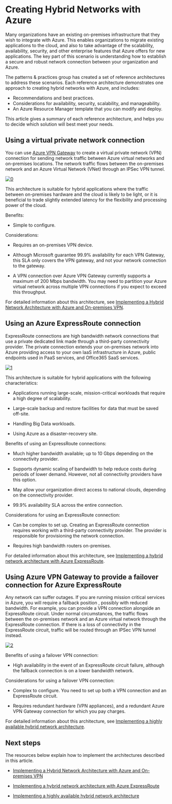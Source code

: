 <properties
   pageTitle="Creating hybrid networks with Azure | Microsoft Azure"
   description="Explains and compares the different methods available for establishing secure, robust network connections between the on-premises infrastructure and Azure.."
   services=""
   documentationCenter="na"
   authors="telmosampaio"
   manager="christb"
   editor=""
   tags=""/>
<tags
   ms.service="guidance"
   ms.devlang="na"
   ms.topic="article"
   ms.tgt_pltfrm="na"
   ms.workload="na"
   ms.date="10/28/2016"
   ms.author="telmosampaio"/>
   
# Creating Hybrid Networks with Azure

Many organizations have an existing on-premises infrastructure that they wish to integrate with Azure. This enables organizations to migrate existing applications to the cloud, and also to take advantage of the scalability, availability, security, and other enterprise features that Azure offers for new applications. The key part of this scenario is understanding how to establish a secure and robust network connection between your organization and Azure.

The patterns & practices group has created a set of reference architectures to address these scenarios. Each reference architecture demonstrates one approach to creating hybrid networks with Azure, and includes:

- Recommendations and best practices.
- Considerations for availability, security, scalability, and manageability.
- An Azure Resource Manager template that you can modify and deploy.

This article gives a summary of each reference architecture, and helps you to decide which solution will best meet your needs.

## Using a virtual private network connection

You can use [Azure VPN Gateway][azure-vpn-gateway] to create a virtual private network (VPN) connection for sending network traffic between Azure virtual networks and on-premises locations. The network traffic flows between the on-premises network and an Azure Virtual Network (VNet) through an IPSec VPN tunnel.

[![0]][0]

This architecture is suitable for hybrid applications where the traffic between on-premises hardware and the cloud is likely to be light, or it is beneficial to trade slightly extended latency for the flexibility and processing power of the cloud.

Benefits:

- Simple to configure.

Considerations:

- Requires an on-premises VPN device.

- Although Microsoft guarantee 99.9% availability for each VPN Gateway, this SLA only covers the VPN gateway, and not your network connection to the gateway.

- A VPN connection over Azure VPN Gateway currently supports a maximum of 200 Mbps bandwidth. You may need to partition your Azure virtual network across multiple VPN connections if you expect to exceed this throughput.

For detailed information about this architecture, see [Implementing a Hybrid Network Architecture with Azure and On-premises VPN][hybrid-network-vpn].

## Using an Azure ExpressRoute connection

ExpressRoute connections are high bandwidth network connections that use a private dedicated link made through a third-party connectivity provider. The private connection extends your on-premises network into Azure providing access to your own IaaS infrastructure in Azure, public endpoints used in PaaS services, and Office365 SaaS services.

[![1]][1]

This architecture is suitable for hybrid applications with the following characteristics:

- Applications running large-scale, mission-critical workloads that require a high degree of scalability. 

- Large-scale backup and restore facilities for data that must be saved off-site.

- Handling Big Data workloads.

- Using Azure as a disaster-recovery site.

Benefits of using an ExpressRoute connections:

- Much higher bandwidth available; up to 10 Gbps depending on the connectivity provider.

- Supports dynamic scaling of bandwidth to help reduce costs during periods of lower demand. However, not all connectivity providers have this option.

- May allow your organization direct access to national clouds, depending on the connectivity provider.

- 99.9% availability SLA across the entire connection.

Considerations for using an ExpressRoute connection:

- Can be complex to set up. Creating an ExpressRoute connection requires working with a third-party connectivity provider. The provider is responsible for provisioning the network connection.

- Requires high bandwidth routers on-premises.

For detailed information about this architecture, see [Implementing a hybrid network architecture with Azure ExpressRoute][hybrid-network-expressroute].

## Using Azure VPN Gateway to provide a failover connection for Azure ExpressRoute

Any network can suffer outages. If you are running mission critical services in Azure, you will require a fallback position <!-- option? -->, possibly with reduced bandwidth. For example, you can provide a VPN connection alongside an ExpressRoute circuit. Under normal circumstances, the traffic flows between the on-premises network and an Azure virtual network through the ExpressRoute connection.  If there is a loss of connectivity in the ExpressRoute circuit, traffic will be routed through an IPSec VPN tunnel instead.

[![2]][2]

Benefits of using a failover VPN connection:

- High availability in the event of an ExpressRoute circuit failure, although the fallback connection is on a lower bandwidth network.

Considerations for using a failover VPN connection:

- Complex to configure. You need to set up both a VPN connection and an ExpressRoute circuit.

- Requires redundant hardware (VPN appliances), and a redundant Azure VPN Gateway connection for which you pay charges.

For detailed information about this architecture, see [Implementing a highly available hybrid network architecture][hybrid-network-expressroute-failover].

## Next steps

The resources below explain how to implement the architectures described in this article.

- [Implementing a Hybrid Network Architecture with Azure and On-premises VPN][hybrid-network-vpn]

- [Implementing a hybrid network architecture with Azure ExpressRoute][hybrid-network-expressroute]

- [Implementing a highly available hybrid network architecture][hybrid-network-expressroute-failover]

<!-- Links -->
[0]: ./media/guidance-hybrid-network/figure1.png "Hybrid network connection using Azure VPN Gateway"
[1]: ./media/guidance-hybrid-network/figure2.png "Hybrid network connection using Azure ExpressRoute"
[2]: ./media/guidance-hybrid-network/figure3.png "Highly avaiolable hybrid network connection using Azure ExpressRoute and Azure VPN Gateway"

[azure-vpn-gateway]: https://azure.microsoft.com/documentation/articles/vpn-gateway-about-vpngateways/
[hybrid-network-vpn]: ./guidance-hybrid-network-vpn.md
[hybrid-network-expressroute]: ./guidance-hybrid-network-expressroute.md
[hybrid-network-expressroute-failover]: ./guidance-hybrid-network-expressroute-vpn-failover.md
